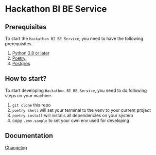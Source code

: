 # Hackathon BI BE Service

## Prerequisites

To start the `Hackathon BI BE Service`, you need to have the following prerequisites.

1. [Python 3.8 or later](https://www.python.org/)
2. [Poetry](https://python-poetry.org/docs/)
3. [Postgres](https://www.postgresql.org/)

## How to start?

To start developing `Hackathon BI BE Service`, you need to do following steps on your machine.

1. `git clone` this repo
2. `poetry shell` will set your terminal to the venv to your current project
3. `poetry install` will installs all dependencies on your system
4. copy `.env.sample` to set your own env used for developing

## Documentation

[Changelog](CHANGELOG.md)
